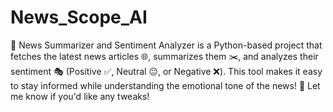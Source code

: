 # News_Scope_AI
📰 News Summarizer and Sentiment Analyzer is a Python-based project that fetches the latest news articles 🌐, summarizes them ✂️, and analyzes their sentiment 🎭 (Positive ✅, Neutral 😐, or Negative ❌). This tool makes it easy to stay informed while understanding the emotional tone of the news! 🚀  Let me know if you'd like any tweaks!
